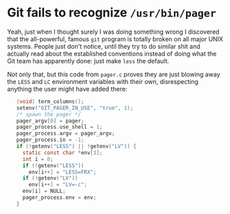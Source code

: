 # Git fails to recognize `/usr/bin/pager`

Yeah, just when I thought surely I was doing something wrong I discovered that the all-powerful, famous `git` program is totally broken on all major UNIX systems. People just don't notice, until they try to do similar shit and actually read about the established conventions instead of doing what the Git team has apparently done: just make `less` the default.

Not only that, but this code from `pager.c` proves they are just blowing away the `LESS` and `LC` environment variables with their own, disrespecting anything the user might have added there:

```c
   (void) term_columns();
   setenv("GIT_PAGER_IN_USE", "true", 1);
   /* spawn the pager */
   pager_argv[0] = pager;
   pager_process.use_shell = 1;
   pager_process.argv = pager_argv;
   pager_process.in = -1;
   if (!getenv("LESS") || !getenv("LV")) {
     static const char *env[3];
     int i = 0;
     if (!getenv("LESS"))
       env[i++] = "LESS=FRX";
     if (!getenv("LV"))
       env[i++] = "LV=-c";
     env[i] = NULL;
     pager_process.env = env;
   }
```
